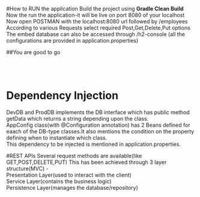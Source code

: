 #How to RUN the application
Build the project using **Gradle Clean Build** <br>
Now the run the application-it will be live on port 8080 of your localhost <br>
Now open POSTMAN with the localhost:8080 url followed by /employees <br>
According to various Requests select required Post,Get,Delete,Put options <br>
The embed database can also be accessed through /h2-console   (all the configurations are provided in application.properties) <br>

##You are good to go <br><br><br><br>




# Dependency Injection 
DevDB and ProdDB implements the DB interface which has public method getData which returns a string depending upon the class.<br>
AppConfig class(with @Configuration annotation) has 2 Beans defined for eaach of the DB-type classes.It also mentions the condition on the property defining when to instantiate which class.<br>
This dependency to be injected is mentioned in application.properties.<br>

#REST APIs
Several request methods are available(like GET,POST,DELETE,PUT)
This has been achieved through 3 layer structure(MVC) - <br>
Presentation Layer(used to interact with the client) <br>
Service Layer(contains the business logic) <br>
Persistence Layer(manages the database/repository) <br>


